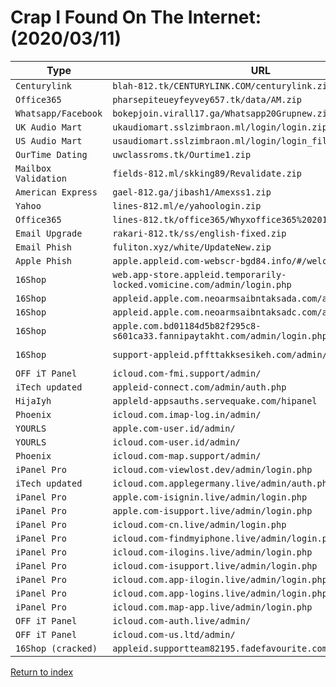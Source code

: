 <h1>Crap I Found On The Internet: (2020/03/11)</h1>

| Type                 | URL                                                                       | IP Address        | Threat Actor Email(s)                              |
| -------------------- | ------------------------------------------------------------------------- | ----------------- | -------------------------------------------------- |
| `Centurylink`        | `blah-812.tk/CENTURYLINK.COM/centurylink.zip`                             | `47.245.25.81`    | `resultzigbalodeni@yandex.com`                     |
| `Office365`          | `pharsepiteueyfeyvey657.tk/data/AM.zip`                                   | `178.159.36.161`  | `ovoko101@dnmultiglobal.com`                       |
| `Whatsapp/Facebook`  | `bokepjoin.virall17.ga/Whatsapp20Grupnew.zip`                             | `213.136.74.52`   | `meki@gmail.com`                                   |
| `UK Audio Mart`      | `ukaudiomart.sslzimbraon.ml/login/login.zip`                              | `37.72.171.98`    | `sheddyslim2012@gmail.com,mrolland781@gmail.com`   |
| `US Audio Mart`      | `usaudiomart.sslzimbraon.ml/login/login_files.zip`                        | `37.72.171.98`    | `sheddyslim2012@gmail.com,mrolland781@gmail.com`   |
| `OurTime Dating`     | `uwclassroms.tk/Ourtime1.zip`                                             | `192.210.199.66`  | `joycewebber26@gmail.com`                          |
| `Mailbox Validation` | `fields-812.ml/skking89/Revalidate.zip`                                   | `149.129.136.5`   | `vipegen@gmail.com`                                |
| `American Express`   | `gael-812.ga/jibash1/Amexss1.zip`                                         | `149.129.136.5`   | `ambitiousjibash1@gmail.com`                       |
| `Yahoo`              | `lines-812.ml/e/yahoologin.zip`                                           | `149.129.136.5`   | `jhaymasterjhay@gmail.com`                         |
| `Office365`          | `lines-812.tk/office365/Whyxoffice365%202018.zip`                         | `149.129.136.5`   | `n/a (unconfigured)`                               |
| `Email Upgrade`      | `rakari-812.tk/ss/english-fixed.zip`                                      | `8.209.92.252`    | `bansytbobo@gmail.com`                             |
| `Email Phish`        | `fuliton.xyz/white/UpdateNew.zip`                                         | `94.156.175.61`   | `mken2kg@gmail.com`                                |
| `Apple Phish`        | `apple.appleid.com-webscr-bgd84.info/#/welcome`                           | `162.214.77.213`  | `n/a`                                              |
| `16Shop`             | `web.app-store.appleid.temporarily-locked.vomicine.com/admin/login.php`   | `162.241.201.127` | `rippfckyurslf@gmail.com`                          |
| `16Shop`             | `appleid.apple.com.neoarmsaibntaksada.com/admin/login.php`                | `162.241.70.188`  | `edi.wowogans@yandex.com`                          |
| `16Shop`             | `appleid.apple.com.neoarmsaibntaksadc.com/admin/login.php`                | `162.241.70.188`  | `bangkemailashu@gmail.com`                         |
| `16Shop`             | `apple.com.bd01184d5b82f295c8-s601ca33.fannipaytakht.com/admin/login.php` | `94.130.255.200`  | `jiushihiyiyi@yandex.com`                          |
| `16Shop`             | `support-appleid.pffttakksesikeh.com/admin/login.php`                     | `167.172.149.0`   | `corona_virus@support-appleid.pffttakksesikeh.com` |
| `OFF iT Panel`       | `icloud.com-fmi.support/admin/`                                           | `5.100.152.162`   | `n/a`                                              |
| `iTech updated`      | `appleid-connect.com/admin/auth.php`                                      | `199.79.63.113`   | `n/a`                                              |
| `HijaIyh`            | `appleld-appsauths.servequake.com/hipanel`                                | `104.223.170.169` | `n/a (result.iyh.json is encoded somehow)`         |
| `Phoenix`            | `icloud.com.imap-log.in/admin/`                                           | `82.202.175.117`  | `n/a`                                              |
| `YOURLS`             | `apple.com-user.id/admin/`                                                | `93.170.123.138`  | `n/a`                                              |
| `YOURLS`             | `icloud.com-user.id/admin/`                                               | `93.170.123.138`  | `n/a`                                              |
| `Phoenix`            | `icloud.com-map.support/admin/`                                           | `5.180.102.79`    | `n/a`                                              |
| `iPanel Pro`         | `icloud.com-viewlost.dev/admin/login.php`                                 | `31.31.196.65`    | `n/a`                                              |
| `iTech updated`      | `icloud.com.applegermany.live/admin/auth.php`                             | `37.140.192.115`  | `n/a`                                              |
| `iPanel Pro`         | `apple.com-isignin.live/admin/login.php`                                  | `190.14.38.22`    | `n/a`                                              |
| `iPanel Pro`         | `apple.com-isupport.live/admin/login.php`                                 | `190.14.38.22`    | `n/a`                                              |
| `iPanel Pro`         | `icloud.com-cn.live/admin/login.php`                                      | `190.14.38.22`    | `n/a`                                              |
| `iPanel Pro`         | `icloud.com-findmyiphone.live/admin/login.php`                            | `190.14.38.22`    | `n/a`                                              |
| `iPanel Pro`         | `icloud.com-ilogins.live/admin/login.php`                                 | `190.14.38.22`    | `n/a`                                              |
| `iPanel Pro`         | `icloud.com-isupport.live/admin/login.php`                                | `190.14.38.22`    | `n/a`                                              |
| `iPanel Pro`         | `icloud.com.app-ilogin.live/admin/login.php`                              | `190.14.38.22`    | `n/a`                                              |
| `iPanel Pro`         | `icloud.com.app-logins.live/admin/login.php`                              | `190.14.38.22`    | `n/a`                                              |
| `iPanel Pro`         | `icloud.com.map-app.live/admin/login.php`                                 | `190.14.38.22`    | `n/a`                                              |
| `OFF iT Panel`       | `icloud.com-auth.live/admin/`                                             | `198.7.58.222`    | `n/a`                                              |
| `OFF iT Panel`       | `icloud.com-us.ltd/admin/`                                                | `198.7.58.222`    | `n/a`                                              |
| `16Shop (cracked)`   | `appleid.supportteam82195.fadefavourite.com/admin/login.php`              | `209.87.149.212`  | `n/a`                                              |

[Return to index](/archive)
